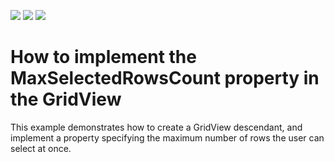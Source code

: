 <!-- default badges list -->
![](https://img.shields.io/endpoint?url=https://codecentral.devexpress.com/api/v1/VersionRange/128629895/18.1.7%2B)
[![](https://img.shields.io/badge/Open_in_DevExpress_Support_Center-FF7200?style=flat-square&logo=DevExpress&logoColor=white)](https://supportcenter.devexpress.com/ticket/details/E2227)
[![](https://img.shields.io/badge/📖_How_to_use_DevExpress_Examples-e9f6fc?style=flat-square)](https://docs.devexpress.com/GeneralInformation/403183)
<!-- default badges end -->
<!-- default file list -->



<!-- default file list end -->
# How to implement the MaxSelectedRowsCount property in the GridView


<p>This example demonstrates how to create a GridView descendant, and implement a property specifying the maximum number of rows the user can select at once.</p>

<br/>


